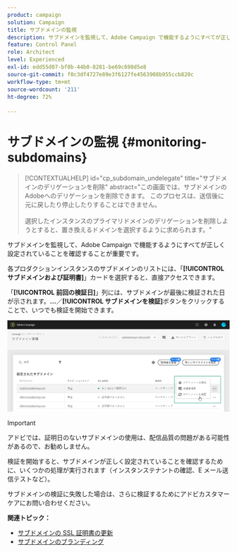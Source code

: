 ```yaml
---
product: campaign
solution: Campaign
title: サブドメインの監視
description: サブドメインを監視して、Adobe Campaign で機能するようにすべてが正しく設定されていることを確認することが重要です。
feature: Control Panel
role: Architect
level: Experienced
exl-id: edd55d07-bf0b-44b0-8281-be69c698d5e8
source-git-commit: f0c3df4727e89e3f6127fe4563908b955ccb820c
workflow-type: tm+mt
source-wordcount: '211'
ht-degree: 72%

---
```


# サブドメインの監視 {#monitoring-subdomains}

>[!CONTEXTUALHELP]
>id="cp_subdomain_undelegate"
>title="サブドメインのデリゲーションを削除"
>abstract="この画面では、サブドメインのAdobeへのデリゲーションを削除できます。 このプロセスは、送信後に元に戻したり停止したりすることはできません。<br><br>選択したインスタンスのプライマリドメインのデリゲーションを削除しようとすると、置き換えるドメインを選択するように求められます。"

サブドメインを監視して、Adobe Campaign で機能するようにすべてが正しく設定されていることを確認することが重要です。

各プロダクションインスタンスのサブドメインのリストには、「**[!UICONTROL サブドメインおよび証明書]**」カードを選択すると、直接アクセスできます。

「**[!UICONTROL 前回の検証日]**」列には、サブドメインが最後に検証された日が示されます。**...**／**[!UICONTROL サブドメインを検証]**&#x200B;ボタンをクリックすることで、いつでも検証を開始できます。

![](assets/subdomain_verification.png)

>[!IMPORTANT]
>
>アドビでは、証明日のないサブドメインの使用は、配信品質の問題がある可能性があるので、お勧めしません。

検証を開始すると、サブドメインが正しく設定されていることを確認するために、いくつかの処理が実行されます（インスタンステナントの確認、E メール送信テストなど）。

サブドメインの検証に失敗した場合は、さらに検証するためにアドビカスタマーケアにお問い合わせください。

**関連トピック：**

* [サブドメインの SSL 証明書の更新](../../subdomains-certificates/using/renewing-subdomain-certificate.md)
* [サブドメインのブランディング](../../subdomains-certificates/using/subdomains-branding.md)
